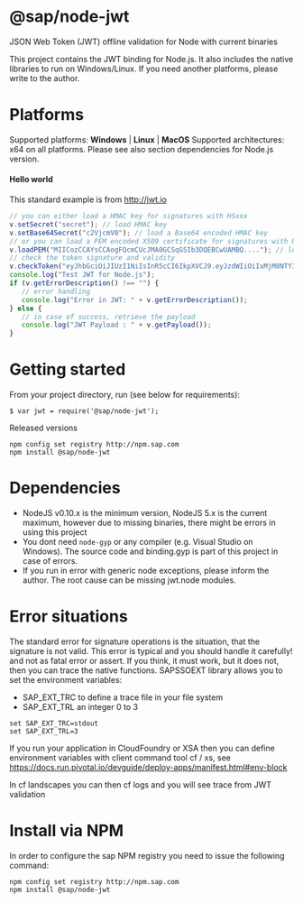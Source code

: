 @sap/node-jwt
=============

JSON Web Token (JWT) offline validation for Node with current binaries

This project contains the JWT binding for Node.js. It also includes the native libraries to run on Windows/Linux.
If you need another platforms, please write to the author.

# Platforms

Supported platforms: **Windows** | **Linux** | **MacOS**
Supported architectures: x64 on all platforms.
Please see also section dependencies for Node.js version.

#### Hello world

This standard example is from http://jwt.io 

```javascript
// you can either load a HMAC key for signatures with HSxxx
v.setSecret("secret"); // load HMAC key
v.setBase64Secret("c2VjcmV0"); // load a Base64 encoded HMAC key
// or you can load a PEM encoded X509 certificate for signatures with RSxxx
v.loadPEM("MIICozCCAYsCCAogFQcmCUcJMA0GCSqGSIb3DQEBCwUAMBQ...."); // load X509 public certificate OR public key for RSA signature validation
// check the token signature and validity
v.checkToken("eyJhbGciOiJIUzI1NiIsInR5cCI6IkpXVCJ9.eyJzdWIiOiIxMjM0NTY3ODkwIiwibmFtZSI6IkpvaG4gRG9lIiwiYWRtaW4iOnRydWV9.TJVA95OrM7E2cBab30RMHrHDcEfxjoYZgeFONFh7HgQ");
console.log("Test JWT for Node.js");
if (v.getErrorDescription() !== "") {
   // error handling
   console.log("Error in JWT: " + v.getErrorDescription());
} else {
   // in case of success, retrieve the payload
   console.log("JWT Payload : " + v.getPayload());
}
```

# Getting started

From your project directory, run (see below for requirements):

```
$ var jwt = require('@sap/node-jwt');
```

Released versions
```
npm config set registry http://npm.sap.com
npm install @sap/node-jwt
```


# Dependencies

* NodeJS v0.10.x is the minimum version, NodeJS 5.x is the current maximum, however due to missing binaries, there might be errors in using this project
* You dont need `node-gyp` or any compiler (e.g. Visual Studio on Windows). The source code and binding.gyp is part of this project in case of errors.
* If you run in error with generic node exceptions, please inform the author. The root cause can be missing jwt.node modules.


# Error situations

The standard error for signature operations is the situation, that the signature is not valid. This error is typical and you should handle
it carefully! and not as fatal error or assert.
If you think, it must work, but it does not, then you can trace the native functions.
SAPSSOEXT library allows you to set the environment variables:
* SAP_EXT_TRC to define a trace file in your file system
* SAP_EXT_TRL an integer 0 to 3

```
set SAP_EXT_TRC=stdout
set SAP_EXT_TRL=3
```

If you run your application in CloudFoundry or XSA then you can define environment variables with client command tool cf / xs, see
https://docs.run.pivotal.io/devguide/deploy-apps/manifest.html#env-block 

In cf landscapes you can then cf logs <your-app> and you will see trace from JWT validation

# Install via NPM

In order to configure the sap NPM registry you need to issue the following command:

```
npm config set registry http://npm.sap.com
npm install @sap/node-jwt
```

